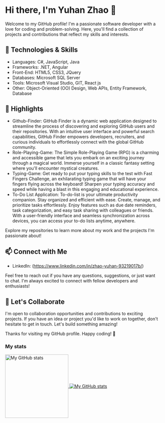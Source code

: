 # Hi there, I'm Yuhan Zhao 👋

Welcome to my GitHub profile! I'm a passionate software developer with a love for coding and problem-solving. Here, you'll find a collection of projects and contributions that reflect my skills and interests.

## 🔧 Technologies & Skills

- Languages: C#, JavaScript, Java
- Frameworks: .NET, Angular
- Front-End: HTML5, CSS3, JQuery
- Databases: Microsoft SQL Server
- Tools: Microsoft Visual Studio, GIT, React js
- Other: Object-Oriented (OO) Design, Web APIs, Entity Framework, Database

## 🌟 Highlights

- Github-Finder: GitHub Finder is a dynamic web application designed to streamline the process of discovering and exploring GitHub users and their repositories. With an intuitive user interface and powerful search capabilities, GitHub Finder empowers developers, recruiters, and curious individuals to effortlessly connect with the global GitHub community. 
- Role-Playing-Game: The Simple Role-Playing Game (RPG) is a charming and accessible game that lets you embark on an exciting journey through a magical world. Immerse yourself in a classic fantasy setting where you'll encounter mystical creatures.
- Typing-Game: Get ready to put your typing skills to the test with Fast Fingers Challenge, an exhilarating typing game that will have your fingers flying across the keyboard! Sharpen your typing accuracy and speed while having a blast in this engaging and educational experience.
- To-Do List Application: To-do-list is your ultimate productivity companion. Stay organized and efficient with ease. Create, manage, and prioritize tasks effortlessly. Enjoy features such as due date reminders, task categorization, and easy task sharing with colleagues or friends. With a user-friendly interface and seamless synchronization across devices, you can access your to-do lists anytime, anywhere. 

Explore my repositories to learn more about my work and the projects I'm passionate about!

## 📫 Connect with Me

- LinkedIn: (https://www.linkedin.com/in/zhao-yuhan-93219017b/)

Feel free to reach out if you have any questions, suggestions, or just want to chat. I'm always excited to connect with fellow developers and enthusiasts!

## 🚀 Let's Collaborate

I'm open to collaboration opportunities and contributions to exciting projects. If you have an idea or project you'd like to work on together, don't hesitate to get in touch. Let's build something amazing!

Thanks for visiting my GitHub profile. Happy coding! 🚀


### My stats

<a href="https://github.com/AdrianZhao">
  <img height="205px" align="center" src="https://github-readme-stats.vercel.app/api?username=AdrianZhao&theme=vue&show_icons=true" alt="My GitHub stats" />
</a>
<a href="https://github.com/AdrianZhao">
  <img align="center" src="https://github-readme-stats.vercel.app/api/top-langs/?username=AdrianZhao&theme=vue&hide=Ruby&show_icons=true&langs_count=3" alt="My 
  GitHub stats"/>
</a>
